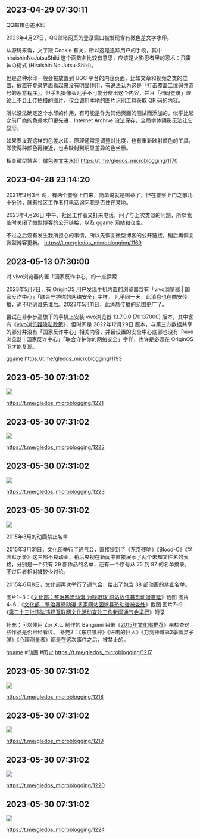 
## 2023-04-29 07:30:11



QQ邮箱色差水印

2023年4月27日，QQ邮箱网页的登录窗口被发现含有微色差文字水印。

从源码来看，文字跟 Cookie 有关，所以这是追踪用户的手段，其中 hiraishinNoJutsuShiki 这个函数名比较有意思，应该是火影忍者里的忍术：飛雷神の術式 (Hiraishin No Jutsu-Shiki)。

但是这种水印一般会被放置到 UGC 平台的内容页面，比如文章和视频之类的位置，放置在登录界面看起来没有明显作用，有说法认为这是「打击覆盖二维码并盗号的恶意程序」，但手机摄像头几乎不可能分辨出这个内容，并且「扫码登录」理论上不会上传拍摄的图片，仅会调用本地的图片识别工具获取 QR 码的内容。

所以没法确定这个水印的作用，有可能是作为其他页面的测试而添加的，似乎比起之前厂商的色差水印更先进，Internet Archive 没法保存，全局字体阴影无法让它显形。

如果要发现这样的色差水印，原理通常是调整对比度，也有重新映射颜色的工具，即使两种颜色再接近，也会映射到明显差异的色坐标。

相关微型博客：[微色差文字水印](https://t.me/gledos_microblogging/617)
https://t.me/gledos_microblogging/1170

## 2023-04-28 23:14:20



2021年2月3日 晚，有两个警察上门来，简单说就是喝茶了，但在警察上门之前几十分钟，就有社区工作者打电话询问我是否住在某地。

2023年4月26日 中午，社区工作者又打来电话，问了与上次类似的问题，所以我临时关闭了微型博客的公开链接，以及 ggame 网站和仓库。

不过之后没有发生我所担心的事情，所以先恢复微型博客的公开链接，稍后再恢复微型博客更新。
https://t.me/gledos_microblogging/1169

## 2023-05-13 07:30:00



对 vivo浏览器内置「国家反诈中心」的一点探索

2023年5月7日，有 OriginOS 用户发现手机内置的浏览器含有「vivo浏览器 | 国家反诈中心」「联合守护你的网络安全」字样。 几乎同一天，此消息也在酷安传播，尚不明确谁先谁后。2023年5月11日，此消息传播的范围更广了。

尝试在非步步高旗下的手机上安装 vivo浏览器 13.7.0.0 (70137000) 版本，其中含有《[vivo浏览器隐私政策](https://github.com/gledos/see-agreement/blob/main/docs/%E6%9C%AA%E5%88%86%E7%B1%BB/vivo/vivo%E6%B5%8F%E8%A7%88%E5%99%A8%E9%9A%90%E7%A7%81%E6%94%BF%E7%AD%96.md)》，但时间是 2022年12月29日 版本，与第三方数据共享的部分并没有「国家反诈中心」相关内容，并且设置的安全中心底部也没有「vivo浏览器 | 国家反诈中心」「联合守护你的网络安全」字样，也许是必须在 OriginOS 下才能复现。

[ggame](https://ggame.gledos.science/censorship/%E5%9B%BD%E5%AE%B6%E5%8F%8D%E8%AF%88%E4%B8%AD%E5%BF%83.html#%E6%89%8B%E6%9C%BA%E5%86%85%E7%BD%AE)
https://t.me/gledos_microblogging/1193

## 2023-05-30 07:31:02

![](assets/gledos_microblogging/20250321_122514_561207.jpg) 


https://t.me/gledos_microblogging/1221

## 2023-05-30 07:31:02

![](assets/gledos_microblogging/20250321_122515_262425.jpg) 


https://t.me/gledos_microblogging/1222

## 2023-05-30 07:31:02

![](assets/gledos_microblogging/20250321_122515_200182.jpg) 


https://t.me/gledos_microblogging/1223

## 2023-05-30 07:31:02

![](assets/gledos_microblogging/20250321_122515_445163.jpg) 

2015年3月的动画禁止名单

2015年3月31日，文化部举行了通气会，直接提到了《东京残响》《Blood-C》《学园默示录》这三部不良动画，稍后央视在新闻中直接展示了两个未知文件名的表格，分别是一个只有 29 部作品的名单，还有一个序号从 75 到 97 的名单摘录，不过后者相对被较少讨论。

2015年6月8日，文化部再次举行了通气会，给出了包含 38 部动画的禁止名单。

图片1~3：《[文化部：整治暴恐动漫 为赚眼球 网站放任暴恐动漫蔓延](https://tv.cctv.com/2015/03/31/VIDE1427795760250426.shtml)》截图
图片4~6：《[文化部：整治暴恐动漫 多家网站因涉暴恐动漫被查处](https://tv.cctv.com/2015/04/01/VIDE1427837042139885.shtml)》截图
图片7~9：《[第二十三批违法违规互联网文化活动查处工作新闻通气会举行](https://www.mct.gov.cn/hdjl/xwfbh/201506/t20150609_507621.htm)》附录

补充：可以使用 Zor X.L. 制作的 Bangumi 目录《[2015年文化部推荐](http://bangumi.tv/index/18498)》来检查这些作品是否已经看过。
补充2：《东京喰种》《进击的巨人》《刀剑神域第2季幽灵子弹》《心理测量者》都是在这次事件之后，被禁止的。

[ggame](https://ggame.gledos.science/blocklist/%E7%BD%91%E7%BB%9C%E5%8A%A8%E6%BC%AB%E4%BA%A7%E5%93%81%E9%BB%91%E5%90%8D%E5%8D%95.html) #动画 #历史
https://t.me/gledos_microblogging/1217

## 2023-05-30 07:31:02

![](assets/gledos_microblogging/20250321_122515_434787.jpg) 


https://t.me/gledos_microblogging/1218

## 2023-05-30 07:31:02

![](assets/gledos_microblogging/20250321_122515_400152.jpg) 


https://t.me/gledos_microblogging/1219

## 2023-05-30 07:31:02

![](assets/gledos_microblogging/20250321_122515_386498.jpg) 


https://t.me/gledos_microblogging/1220

## 2023-05-30 07:31:02

![](assets/gledos_microblogging/20250321_122515_378719.jpg) 


https://t.me/gledos_microblogging/1224
